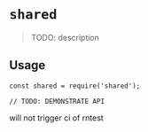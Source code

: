 # `shared`

> TODO: description

## Usage

```
const shared = require('shared');

// TODO: DEMONSTRATE API
```

will not trigger ci of rntest